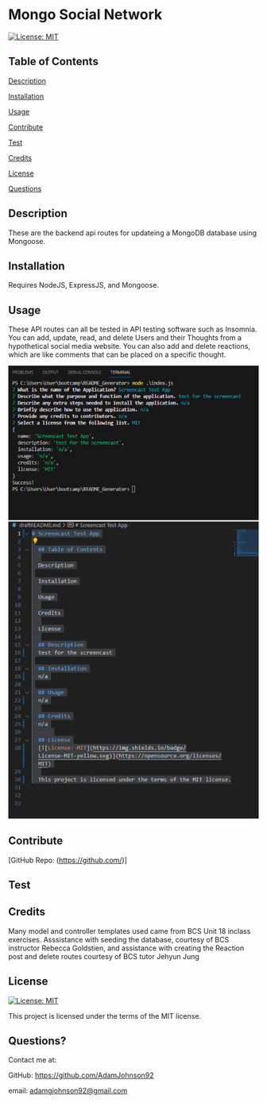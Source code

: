 
 

  # Mongo Social Network
 
  [![License: MIT](https://img.shields.io/badge/License-MIT-yellow.svg)](https://opensource.org/licenses/MIT)
 
  ## Table of Contents
  
  [Description](#description)

  [Installation](#installation)
  
  [Usage](#usage)

  [Contribute](#contribute)

  [Test](#test)
  
  [Credits](#credits)
  
  [License](#license)

  [Questions](#questions)
  
  ## Description
  These are the backend api routes for updateing a MongoDB database using Mongoose.

  ## Installation
  Requires NodeJS, ExpressJS, and Mongoose.

  ## Usage
  These API routes can all be tested in API testing software such as Insomnia. You can add, update, read, and delete Users and their Thoughts from a hypothetical social media website. You can also add and delete reactions, which are like comments that can be placed on a specific thought.

  ![alt text](./screencap1.PNG)
  ![alt text](./screencap2.PNG)
  
  ## Contribute
  

  [GitHub Repo: (https://github.com/)]

  ## Test
  
  
  ## Credits
  Many model and controller templates used came from BCS Unit 18 inclass exercises. Asssistance with seeding the database, courtesy of BCS instructor Rebecca Goldstien, and assistance with creating the Reaction post and delete routes courtesy of BCS tutor Jehyun Jung

  ## License
  
  [![License: MIT](https://img.shields.io/badge/License-MIT-yellow.svg)](https://opensource.org/licenses/MIT)
  
  This project is licensed under the terms of the MIT license.

  ## Questions?

  Contact me at:

  GitHub: https://github.com/AdamJohnson92
  
  email: adamgjohnson92@gmail.com
  
